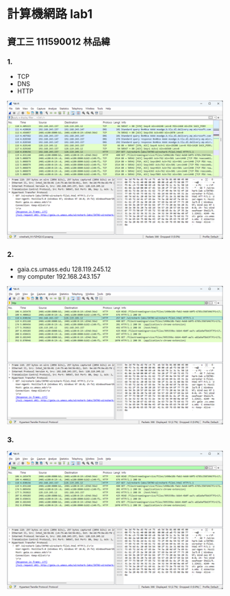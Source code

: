 # 計算機網路 lab1

## 資工三 111590012 林品緯

### 1.

- TCP
- DNS
- HTTP

![](image.png)

### 2.

- gaia.cs.umass.edu 128.119.245.12
- my computer 192.168.243.157

![](image-1.png)

### 3.

![](image-2.png)
